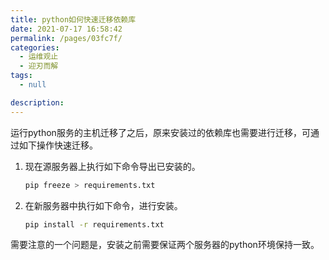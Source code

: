 ```yaml
---
title: python如何快速迁移依赖库
date: 2021-07-17 16:58:42
permalink: /pages/03fc7f/
categories: 
  - 运维观止
  - 迎刃而解
tags: 
  - null

description: 
---
```


运行python服务的主机迁移了之后，原来安装过的依赖库也需要进行迁移，可通过如下操作快速迁移。

1. 现在源服务器上执行如下命令导出已安装的。

   ```sh
   pip freeze > requirements.txt
   ```

2. 在新服务器中执行如下命令，进行安装。

   ```sh
   pip install -r requirements.txt
   ```

需要注意的一个问题是，安装之前需要保证两个服务器的python环境保持一致。


